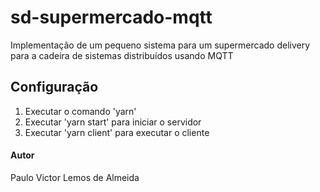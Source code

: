 # sd-supermercado-mqtt
Implementação de um pequeno sistema para um supermercado delivery para a cadeira de sistemas distribuídos usando MQTT

## Configuração
1. Executar o comando 'yarn'
2. Executar 'yarn start' para iniciar o servidor
3. Executar 'yarn client' para executar o cliente 

#### Autor
Paulo Victor Lemos de Almeida